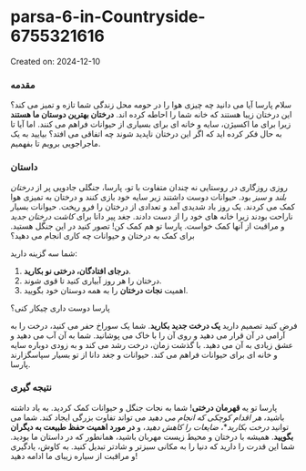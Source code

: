# parsa-6-in-Countryside-6755321616

Created on: 2024-12-10

### مقدمه
سلام پارسا آیا می دانید چه چیزی هوا را در حومه محل زندگی شما تازه و تمیز می کند؟ این درختان زیبا هستند که خانه شما را احاطه کرده اند. **درختان بهترین دوستان ما هستند** زیرا برای ما اکسیژن، سایه و خانه ای برای بسیاری از حیوانات فراهم می کنند. اما آیا تا به حال فکر کرده اید که اگر این درختان ناپدید شوند چه اتفاقی می افتد؟ بیایید به یک ماجراجویی برویم تا بفهمیم.

### داستان
روزی روزگاری در روستایی نه چندان متفاوت با تو، پارسا، جنگلی جادویی پر از *درختان بلند و سبز* بود. حیوانات دوست داشتند زیر سایه خود بازی کنند و درختان به تمیزی هوا کمک می کردند. یک روز باد شدیدی آمد و تعدادی از درختان را فرو ریخت. حیوانات بسیار ناراحت بودند زیرا خانه های خود را از دست دادند. جغد پیر دانا برای *کاشت درختان جدید* و مراقبت از آنها کمک خواست. پارسا تو هم کمک کن! تصور کنید در این جنگل هستید. برای کمک به درختان و حیوانات چه کاری انجام می دهید؟

شما سه گزینه دارید:
1. **درجای افتادگان، درختی نو بکارید**.
2. درختان را هر روز آبیاری کنید تا قوی شوند.
3. اهمیت **نجات درختان** را به همه دوستان خود بگویید.

پارسا دوست داری چیکار کنی؟ 

فرض کنید تصمیم دارید **یک درخت جدید بکارید**. شما یک سوراخ حفر می کنید، درخت را به آرامی در آن قرار می دهید و روی آن را با خاک می پوشانید. شما به آن آب می دهید و عشق زیادی به آن می دهید. با گذشت زمان، درخت رشد می کند و به زودی دوباره سایه و خانه ای برای حیوانات فراهم می کند. حیوانات و جغد دانا از تو بسیار سپاسگزارند پارسا.

### نتیجه گیری
پارسا تو یه **قهرمان درختی**! شما به نجات جنگل و حیوانات کمک کردید. به یاد داشته باشید، *هر اقدام کوچکی که انجام می دهید* می تواند تفاوت بزرگی ایجاد کند. شما می توانید *درخت بکارید**، *ضایعات را کاهش دهید*، و **در مورد اهمیت حفظ طبیعت به دیگران بگویید**. همیشه با درختان و محیط زیست مهربان باشید، همانطور که در داستان ما بودید. شما این قدرت را دارید که دنیا را به مکانی سبزتر و شادتر تبدیل کنید. به کاوش، یادگیری و مراقبت از سیاره زیبای ما ادامه دهید!